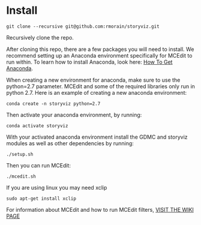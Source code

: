 # Install

```console
git clone --recursive git@github.com:rmorain/storyviz.git
```

Recursively clone the repo. 

After cloning this repo, there are a few packages you will need to install. We recommend setting up an Anaconda environment specifically for MCEdit to run within. To learn how to install Anaconda, look here: [How To Get Anaconda](https://conda.io/projects/conda/en/latest/user-guide/install/index.html).

When creating a new environment for anaconda, make sure to use the python=2.7 parameter. MCEdit and some of the required libraries only run in python 2.7. Here is an example of creating a new anaconda environment:

```console
conda create -n storyviz python=2.7
```

Then activate your anaconda environment, by running: 

```console
conda activate storyviz
```

With your activated anaconda environment install the GDMC and storyviz modules as well as other dependencies by running:
```console
./setup.sh
```
Then you can run MCEdit:
```console
./mcedit.sh
```

If you are using linux you may need xclip
```console
sudo apt-get install xclip
```

For information about MCEdit and how to run MCEdit filters, [VISIT THE WIKI PAGE](http://github.com/mcgreentn/MCAI/wiki)
